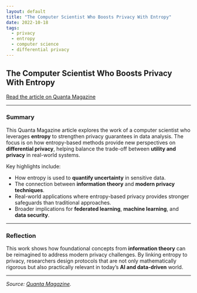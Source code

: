 ```yaml
--- 
layout: default
title: "The Computer Scientist Who Boosts Privacy With Entropy"
date: 2022-10-18
tags:
  - privacy
  - entropy
  - computer science
  - differential privacy
---
```

<link rel="stylesheet" href="{{ '/assets/css/site-overrides.css?v=8' | relative_url }}">

## The Computer Scientist Who Boosts Privacy With Entropy

[Read the article on Quanta Magazine](https://www.quantamagazine.org/the-computer-scientist-who-boosts-privacy-with-entropy-20221018/)

---

### Summary

This Quanta Magazine article explores the work of a computer scientist who leverages **entropy** to strengthen privacy guarantees in data analysis. The focus is on how entropy-based methods provide new perspectives on **differential privacy**, helping balance the trade-off between **utility and privacy** in real-world systems.

Key highlights include:
- How entropy is used to **quantify uncertainty** in sensitive data.  
- The connection between **information theory** and **modern privacy techniques**.  
- Real-world applications where entropy-based privacy provides stronger safeguards than traditional approaches.  
- Broader implications for **federated learning**, **machine learning**, and **data security**.  

---

### Reflection

This work shows how foundational concepts from **information theory** can be reimagined to address modern privacy challenges. By linking entropy to privacy, researchers design protocols that are not only mathematically rigorous but also practically relevant in today’s **AI and data-driven** world.

---

*Source: [Quanta Magazine](https://www.quantamagazine.org/the-computer-scientist-who-boosts-privacy-with-entropy-20221018/).*
